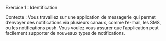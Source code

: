 
Exercice 1 : Identification

Contexte : 
Vous travaillez sur une application de messagerie qui permet d’envoyer des notifications via plusieurs canaux, comme l’e-mail, les SMS, ou les notifications push. Vous voulez vous assurer que l’application peut facilement supporter de nouveaux types de notifications.


